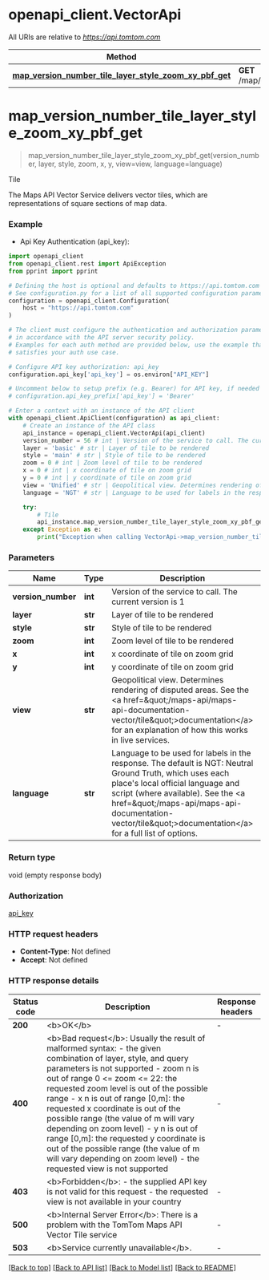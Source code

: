 # openapi_client.VectorApi

All URIs are relative to *https://api.tomtom.com*

Method | HTTP request | Description
------------- | ------------- | -------------
[**map_version_number_tile_layer_style_zoom_xy_pbf_get**](VectorApi.md#map_version_number_tile_layer_style_zoom_xy_pbf_get) | **GET** /map/{versionNumber}/tile/{layer}/{style}/{zoom}/{X}/{Y}.pbf | Tile


# **map_version_number_tile_layer_style_zoom_xy_pbf_get**
> map_version_number_tile_layer_style_zoom_xy_pbf_get(version_number, layer, style, zoom, x, y, view=view, language=language)

Tile

The Maps API Vector Service delivers vector tiles, which are representations of square sections of map data.

### Example

* Api Key Authentication (api_key):

```python
import openapi_client
from openapi_client.rest import ApiException
from pprint import pprint

# Defining the host is optional and defaults to https://api.tomtom.com
# See configuration.py for a list of all supported configuration parameters.
configuration = openapi_client.Configuration(
    host = "https://api.tomtom.com"
)

# The client must configure the authentication and authorization parameters
# in accordance with the API server security policy.
# Examples for each auth method are provided below, use the example that
# satisfies your auth use case.

# Configure API key authorization: api_key
configuration.api_key['api_key'] = os.environ["API_KEY"]

# Uncomment below to setup prefix (e.g. Bearer) for API key, if needed
# configuration.api_key_prefix['api_key'] = 'Bearer'

# Enter a context with an instance of the API client
with openapi_client.ApiClient(configuration) as api_client:
    # Create an instance of the API class
    api_instance = openapi_client.VectorApi(api_client)
    version_number = 56 # int | Version of the service to call. The current version is 1
    layer = 'basic' # str | Layer of tile to be rendered
    style = 'main' # str | Style of tile to be rendered
    zoom = 0 # int | Zoom level of tile to be rendered
    x = 0 # int | x coordinate of tile on zoom grid
    y = 0 # int | y coordinate of tile on zoom grid
    view = 'Unified' # str | Geopolitical view. Determines rendering of disputed areas. See the <a href=\"/maps-api/maps-api-documentation-vector/tile\">documentation</a> for an explanation of how this works in live services. (optional)
    language = 'NGT' # str | Language to be used for labels in the response. The default is NGT: Neutral Ground Truth, which uses each place's local official language and script (where available). See the <a href=\"/maps-api/maps-api-documentation-vector/tile\">documentation</a> for a full list of options. (optional) (default to 'NGT')

    try:
        # Tile
        api_instance.map_version_number_tile_layer_style_zoom_xy_pbf_get(version_number, layer, style, zoom, x, y, view=view, language=language)
    except Exception as e:
        print("Exception when calling VectorApi->map_version_number_tile_layer_style_zoom_xy_pbf_get: %s\n" % e)
```



### Parameters


Name | Type | Description  | Notes
------------- | ------------- | ------------- | -------------
 **version_number** | **int**| Version of the service to call. The current version is 1 | 
 **layer** | **str**| Layer of tile to be rendered | 
 **style** | **str**| Style of tile to be rendered | 
 **zoom** | **int**| Zoom level of tile to be rendered | 
 **x** | **int**| x coordinate of tile on zoom grid | 
 **y** | **int**| y coordinate of tile on zoom grid | 
 **view** | **str**| Geopolitical view. Determines rendering of disputed areas. See the &lt;a href&#x3D;\&quot;/maps-api/maps-api-documentation-vector/tile\&quot;&gt;documentation&lt;/a&gt; for an explanation of how this works in live services. | [optional] 
 **language** | **str**| Language to be used for labels in the response. The default is NGT: Neutral Ground Truth, which uses each place&#39;s local official language and script (where available). See the &lt;a href&#x3D;\&quot;/maps-api/maps-api-documentation-vector/tile\&quot;&gt;documentation&lt;/a&gt; for a full list of options. | [optional] [default to &#39;NGT&#39;]

### Return type

void (empty response body)

### Authorization

[api_key](../README.md#api_key)

### HTTP request headers

 - **Content-Type**: Not defined
 - **Accept**: Not defined

### HTTP response details

| Status code | Description | Response headers |
|-------------|-------------|------------------|
**200** | &lt;b&gt;OK&lt;/b&gt; |  -  |
**400** | &lt;b&gt;Bad request&lt;/b&gt;: Usually the result of malformed syntax:   - the given combination of layer, style, and query parameters is not supported   - zoom n is out of range 0 &lt;&#x3D; zoom &lt;&#x3D; 22: the requested zoom level is out of the possible range   - x n is out of range [0,m]: the requested x coordinate is out of the possible range (the value of m will vary depending on zoom level)   - y n is out of range [0,m]: the requested y coordinate is out of the possible range (the value of m will vary depending on zoom level)   - the requested view is not supported |  -  |
**403** | &lt;b&gt;Forbidden&lt;/b&gt;:    - the supplied API key is not valid for this request   - the requested view is not available in your country |  -  |
**500** | &lt;b&gt;Internal Server Error&lt;/b&gt;: There is a problem with the TomTom Maps API Vector Tile service |  -  |
**503** | &lt;b&gt;Service currently unavailable&lt;/b&gt;. |  -  |

[[Back to top]](#) [[Back to API list]](../README.md#documentation-for-api-endpoints) [[Back to Model list]](../README.md#documentation-for-models) [[Back to README]](../README.md)

